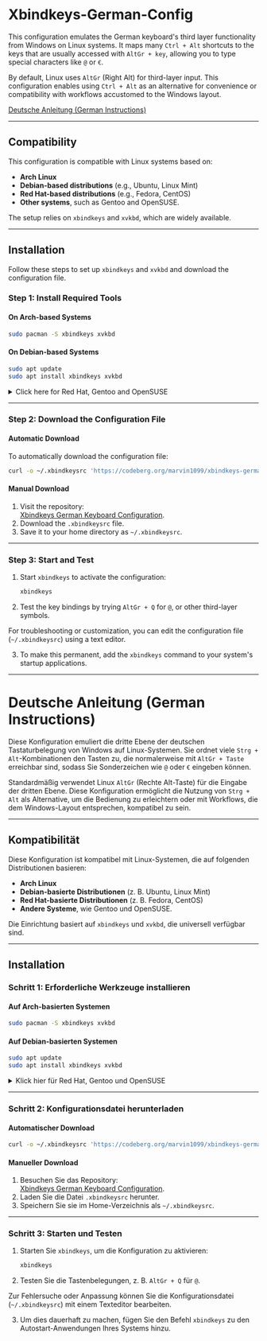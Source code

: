 # Xbindkeys-German-Config  

This configuration emulates the German keyboard's third layer functionality from Windows on Linux systems. It maps many `Ctrl + Alt` shortcuts to the keys that are usually accessed with `AltGr + key`, allowing you to type special characters like `@` or `€`.  

By default, Linux uses `AltGr` (Right Alt) for third-layer input. This configuration enables using `Ctrl + Alt` as an alternative for convenience or compatibility with workflows accustomed to the Windows layout.

[Deutsche Anleitung (German Instructions)](#deutsche-anleitung-german-instructions)

---

## Compatibility  

This configuration is compatible with Linux systems based on:  
- **Arch Linux**  
- **Debian-based distributions** (e.g., Ubuntu, Linux Mint)  
- **Red Hat-based distributions** (e.g., Fedora, CentOS)  
- **Other systems**, such as Gentoo and OpenSUSE.  

The setup relies on `xbindkeys` and `xvkbd`, which are widely available.  

---

## Installation  

Follow these steps to set up `xbindkeys` and `xvkbd` and download the configuration file.  

### **Step 1: Install Required Tools**  

#### **On Arch-based Systems**  
```bash
sudo pacman -S xbindkeys xvkbd
```  

#### **On Debian-based Systems**  
```bash
sudo apt update
sudo apt install xbindkeys xvkbd
```  

<details>  
<summary>Click here for Red Hat, Gentoo and OpenSUSE</summary>  


#### **On Red Hat-based Systems**  
```bash
sudo dnf install epel-release
sudo dnf install xbindkeys xvkbd
```  

#### **On Gentoo**  
```bash
sudo emerge x11-misc/xbindkeys x11-misc/xvkbd
```  

#### **On OpenSUSE**  
```bash
sudo zypper install xbindkeys xvkbd
```  
</details>  


---

### **Step 2: Download the Configuration File**  

#### **Automatic Download**  
To automatically download the configuration file:  
```bash
curl -o ~/.xbindkeysrc 'https://codeberg.org/marvin1099/xbindkeys-german-keyboard/raw/branch/main/.xbindkeysrc'
```  

#### **Manual Download**  
1. Visit the repository:  
   [Xbindkeys German Keyboard Configuration](https://codeberg.org/marvin1099/xbindkeys-german-keyboard).  
2. Download the `.xbindkeysrc` file.  
3. Save it to your home directory as `~/.xbindkeysrc`.  

---

### **Step 3: Start and Test**  

1. Start `xbindkeys` to activate the configuration:  
   ```bash
   xbindkeys
   ```  
2. Test the key bindings by trying `AltGr + Q` for `@`, or other third-layer symbols.  

For troubleshooting or customization, you can edit the configuration file (`~/.xbindkeysrc`) using a text editor.  

3. To make this permanent, add the `xbindkeys` command to your system's startup applications.

---




# Deutsche Anleitung (German Instructions)

Diese Konfiguration emuliert die dritte Ebene der deutschen Tastaturbelegung von Windows auf Linux-Systemen. Sie ordnet viele `Strg + Alt`-Kombinationen den Tasten zu, die normalerweise mit `AltGr + Taste` erreichbar sind, sodass Sie Sonderzeichen wie `@` oder `€` eingeben können.  

Standardmäßig verwendet Linux `AltGr` (Rechte Alt-Taste) für die Eingabe der dritten Ebene. Diese Konfiguration ermöglicht die Nutzung von `Strg + Alt` als Alternative, um die Bedienung zu erleichtern oder mit Workflows, die dem Windows-Layout entsprechen, kompatibel zu sein.

---

## Kompatibilität  

Diese Konfiguration ist kompatibel mit Linux-Systemen, die auf folgenden Distributionen basieren:  
- **Arch Linux**  
- **Debian-basierte Distributionen** (z. B. Ubuntu, Linux Mint)  
- **Red Hat-basierte Distributionen** (z. B. Fedora, CentOS)  
- **Andere Systeme**, wie Gentoo und OpenSUSE.  

Die Einrichtung basiert auf `xbindkeys` und `xvkbd`, die universell verfügbar sind.  

---

## Installation  

### **Schritt 1: Erforderliche Werkzeuge installieren**  

#### **Auf Arch-basierten Systemen**  
```bash
sudo pacman -S xbindkeys xvkbd
```  

#### **Auf Debian-basierten Systemen**  
```bash
sudo apt update
sudo apt install xbindkeys xvkbd
```  


<details>  
<summary>Klick hier für Red Hat, Gentoo und OpenSUSE</summary>  


#### **Auf Red Hat-basierten Systemen**  
```bash
sudo dnf install epel-release
sudo dnf install xbindkeys xvkbd
```  

#### **Auf Gentoo**  
```bash
sudo emerge x11-misc/xbindkeys x11-misc/xvkbd
```  

#### **Auf OpenSUSE**  
```bash
sudo zypper install xbindkeys xvkbd
```  
</details>  


---

### **Schritt 2: Konfigurationsdatei herunterladen**  

#### **Automatischer Download**  
```bash
curl -o ~/.xbindkeysrc 'https://codeberg.org/marvin1099/xbindkeys-german-keyboard/raw/branch/main/.xbindkeysrc'
```  

#### **Manueller Download**  
1. Besuchen Sie das Repository:  
   [Xbindkeys German Keyboard Configuration](https://codeberg.org/marvin1099/xbindkeys-german-keyboard).  
2. Laden Sie die Datei `.xbindkeysrc` herunter.  
3. Speichern Sie sie im Home-Verzeichnis als `~/.xbindkeysrc`.  

---

### **Schritt 3: Starten und Testen**  

1. Starten Sie `xbindkeys`, um die Konfiguration zu aktivieren:  
   ```bash
   xbindkeys
   ```  
2. Testen Sie die Tastenbelegungen, z. B. `AltGr + Q` für `@`.  

Zur Fehlersuche oder Anpassung können Sie die Konfigurationsdatei (`~/.xbindkeysrc`) mit einem Texteditor bearbeiten.  

3. Um dies dauerhaft zu machen, fügen Sie den Befehl `xbindkeys` zu den Autostart-Anwendungen Ihres Systems hinzu.
